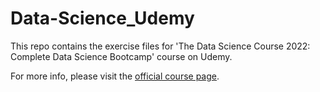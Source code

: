# Data-Science_Udemy
This repo contains the exercise files for 'The Data Science Course 2022: Complete Data Science Bootcamp' course on Udemy. 

For more info, please visit the <a href="https://www.udemy.com/course/the-data-science-course-complete-data-science-bootcamp/" target="_blank">official course page</a>. 
